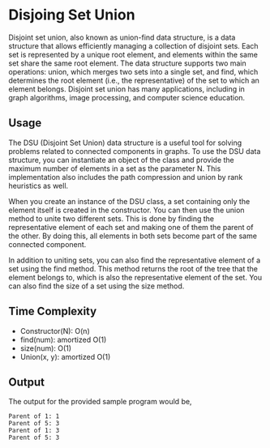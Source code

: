 # Disjoing Set Union

Disjoint set union, also known as union-find data structure, is a data structure that allows efficiently managing a collection of disjoint sets. Each set is represented by a unique root element, and elements within the same set share the same root element. The data structure supports two main operations: union, which merges two sets into a single set, and find, which determines the root element (i.e., the representative) of the set to which an element belongs. Disjoint set union has many applications, including in graph algorithms, image processing, and computer science education.

## Usage

The DSU (Disjoint Set Union) data structure is a useful tool for solving problems related to connected components in graphs. To use the DSU data structure, you can instantiate an object of the class and provide the maximum number of elements in a set as the parameter N. This implementation also includes the path compression and union by rank heuristics as well.

When you create an instance of the DSU class, a set containing only the element itself is created in the constructor. You can then use the union method to unite two different sets. This is done by finding the representative element of each set and making one of them the parent of the other. By doing this, all elements in both sets become part of the same connected component.

In addition to uniting sets, you can also find the representative element of a set using the find method. This method returns the root of the tree that the element belongs to, which is also the representative element of the set. You can also find the size of a set using the size method.

## Time Complexity

- Constructor(N): O(n)
- find(num): amortized O(1)
- size(num): O(1)
- Union(x, y): amortized O(1)

## Output

The output for the provided sample program would be,

    Parent of 1: 1
    Parent of 5: 3
    Parent of 1: 3
    Parent of 5: 3